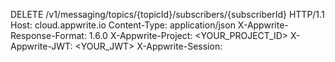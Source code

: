 DELETE /v1/messaging/topics/{topicId}/subscribers/{subscriberId} HTTP/1.1
Host: cloud.appwrite.io
Content-Type: application/json
X-Appwrite-Response-Format: 1.6.0
X-Appwrite-Project: &lt;YOUR_PROJECT_ID&gt;
X-Appwrite-JWT: &lt;YOUR_JWT&gt;
X-Appwrite-Session: 

